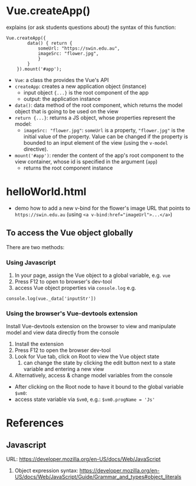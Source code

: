 # Vue.createApp()
explains (or ask students questions about) the syntax of this function:

```
Vue.createApp({
		data() { return {
			someUrl: "https://swin.edu.au",
			imageSrc: "flower.jpg",
			}  
		}					
	}).mount('#app');
```

- `Vue`: a class the provides the Vue's API
- `createApp`: creates a new application object (instance)
  - input object `{...}` is the root component of the app
  - output: the application instance
- `data()`: data method of the root component, which returns the model object that is going to be used on the view
- `return {...}`: returns a JS object, whose properties represent the model:
  - `imageSrc: "flower.jpg"`: `someUrl` is a property, `"flower.jpg"` is the initial value of the property. Value can be changed if the property is bounded to an input element of the view (using the `v-model` directive).
- `mount('#app')`: render the content of the app's root component to the view container, whose id is specified in the argument (`app`)
  - returns the root component instance

# helloWorld.html
- demo how to add a new v-bind for the flower's image URL that points to `https://swin.edu.au` (using `<a v-bind:href="imageUrl">...</a>`)

## To access the Vue object globally

There are two methods:
### Using Javascript
1. In your page, assign the Vue object to a global variable, e.g. `vue`
2. Press F12 to open to browser's dev-tool
3. access Vue object properties via `console.log`
e.g. 
```
console.log(vue._data['inputStr'])
```

### Using the browser's Vue-devtools extension 
Install Vue-devtools extension on the browser to view and manipulate model and view data directly from the console

1. Install the extension 
2. Press F12 to open the browser dev-tool
3. Look for Vue tab, click on Root to view the Vue object state
   1. can change the state by clicking the edit button next to a state variable and entering a new view
4. Alternatively, access & change model variables from the console
  - After clicking on the Root node to have it bound to the global variable `$vm0`:
  - access state variable via `$vm0`, e.g.: `$vm0.progName = 'Js'`

# References
## Javascript
URL: https://developer.mozilla.org/en-US/docs/Web/JavaScript

1. Object expression syntax: https://developer.mozilla.org/en-US/docs/Web/JavaScript/Guide/Grammar_and_types#object_literals